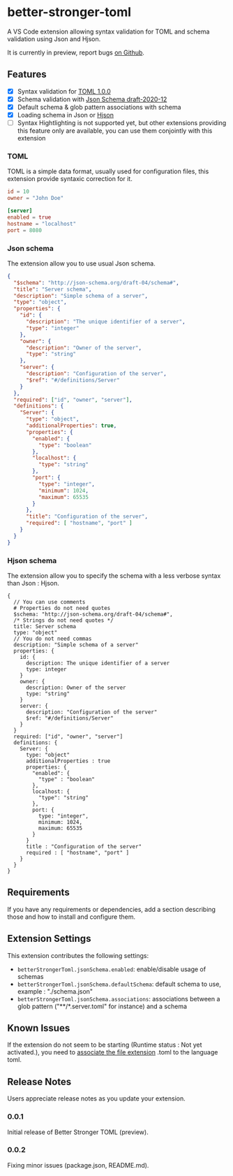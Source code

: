 # better-stronger-toml

A VS Code extension allowing syntax validation for TOML and schema validation using Json and Hjson.

It is currently in preview, report bugs [on Github](https://github.com/isirode/better-stronger-toml/issues).

## Features

- [x] Syntax validation for [TOML 1.0.0](https://toml.io/en/v1.0.0)
- [x] Schema validation with [Json Schema draft-2020-12](https://json-schema.org/draft/2020-12/release-notes.html)
- [x] Default schema & glob pattern associations with schema
- [x] Loading schema in Json or [Hjson](https://hjson.github.io/) 
- [ ] Syntax Hightlighting is not supported yet, but other extensions providing this feature only are available, you can use them conjointly with this extension

### TOML

TOML is a simple data format, usually used for configuration files, this extension provide syntaxic correction for it. 

```toml
id = 10
owner = "John Doe"

[server]
enabled = true
hostname = "localhost"
port = 8080
```

### Json schema

The extension allow you to use usual Json schema. 

```json
{
  "$schema": "http://json-schema.org/draft-04/schema#",
  "title": "Server schema",
  "description": "Simple schema of a server",
  "type": "object",
  "properties": {
    "id": {
      "description": "The unique identifier of a server",
      "type": "integer"
    },
    "owner": {
      "description": "Owner of the server",
      "type": "string"
    },
    "server": {
      "description": "Configuration of the server",
      "$ref": "#/definitions/Server"
    }
  },
  "required": ["id", "owner", "server"],
  "definitions": {
    "Server": {
      "type": "object",
      "additionalProperties": true,
      "properties": {
        "enabled": {
          "type": "boolean"
        },
        "localhost": {
          "type": "string"
        },
        "port": { 
          "type": "integer",
          "minimum": 1024,
          "maximum": 65535
        }
      },
      "title": "Configuration of the server",
      "required": [ "hostname", "port" ]
    }
  }
}
```

### Hjson schema

The extension allow you to specify the schema with a less verbose syntax than Json : Hjson.

```hjson
{
  // You can use comments
  # Properties do not need quotes
  $schema: "http://json-schema.org/draft-04/schema#",
  /* Strings do not need quotes */
  title: Server schema
  type: "object"
  // You do not need commas
  description: "Simple schema of a server"
  properties: {
    id: {
      description: The unique identifier of a server
      type: integer
    }
    owner: {
      description: Owner of the server
      type: "string"
    }
    server: {
      description: "Configuration of the server"
      $ref: "#/definitions/Server"
    }
  }
  required: ["id", "owner", "server"]
  definitions: {
    Server: {
      type: "object"
      additionalProperties : true
      properties: {
        "enabled": {
          "type" : "boolean"
        },
        localhost: {
          "type": "string"
        },
        port: { 
          type: "integer",
          minimum: 1024,
          maximum: 65535
        }
      }
      title : "Configuration of the server"
      required : [ "hostname", "port" ]
    }
  }
}
```

## Requirements

If you have any requirements or dependencies, add a section describing those and how to install and configure them.

## Extension Settings

This extension contributes the following settings:

* `betterStrongerToml.jsonSchema.enabled`: enable/disable usage of schemas
* `betterStrongerToml.jsonSchema.defaultSchema`: default schema to use, example : "./schema.json"
* `betterStrongerToml.jsonSchema.associations`: associations between a glob pattern ("**/*.server.toml" for instance) and a schema

## Known Issues

If the extension do not seem to be starting (Runtime status : Not yet activated.), you need to [associate the file extension](https://code.visualstudio.com/docs/getstarted/tips-and-tricks?s=04#_change-language-mode) .toml to the language toml.

## Release Notes

Users appreciate release notes as you update your extension.

### 0.0.1

Initial release of Better Stronger TOML (preview).

### 0.0.2

Fixing minor issues (package.json, README.md).


